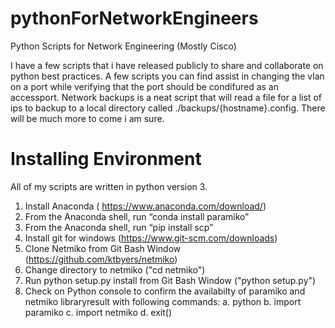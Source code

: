 # pythonForNetworkEngineers
Python Scripts for Network Engineering (Mostly Cisco)

I have a few scripts that i have released publicly to share and collaborate on python best practices. A few scripts you can find assist in changing the vlan on a port while verifying that the port should be condifured as an accessport. Network backups is a neat script that will read a file for a list of ips to backup to a local directory called ./backups/{hostname}.config. There will be much more to come i am sure. 

# Installing Environment

All of my scripts are written in python version 3. 

1. Install Anaconda ( https://www.anaconda.com/download/)
2. From the Anaconda shell, run “conda install paramiko”
3. From the Anaconda shell, run “pip install scp”
4. Install git for windows (https://www.git-scm.com/downloads)
5. Clone Netmiko from Git Bash Window (https://github.com/ktbyers/netmiko)
6. Change directory to netmiko ("cd netmiko")
7. Run  python setup.py install from Git Bash Window ("python setup.py")
8. Check on Python console to confirm the availabilty of paramiko and netmiko libraryresult with following commands:
    a. python
    b. import paramiko
    c. import netmiko
    d. exit()

